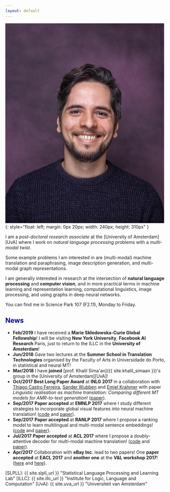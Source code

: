 ```yaml
---
layout: default
---
```



![iacer](/img/people/iacer3.jpg){: style="float: left; margin: 0px 20px; width: 240px; height: 310px" }

I am a *post-doctoral research associate* at the [University of Amsterdam][UvA]
where I work on *natural language processing* problems with a *multi-modal twist*.

Some example problems I am interested in are (multi-modal) machine translation and paraphrasing,
image description generation, and multi-modal graph representations.

I am generally interested in research at the intersection of __natural language processing__ and **computer vision**,
and in more practical terms in machine learning and representation learning, computational linguistics,
image processing, and using graphs in deep neural networks.

You can find me in Science Park 107 (F2.11), Monday to Friday.

## <span style="color:darkblue">News </span>

* **Feb/2019** I have received a <strong>**Marie Skłodowska-Curie Global Fellowship**</strong>! I will be visiting <strong>**New York University**</strong>, <strong>**Facebook AI Research**</strong> Paris, just to return to the ILLC in the <strong>**University of Amsterdam**</strong>!
* **Jun/2018** Gave two lectures at the <strong>**Summer School in Translation Technologies**</strong> organised by the Faculty of Arts in Universidade do Porto, in statistical and neural MT!
* **Mar/2018** I have <strong>**joined**</strong> [prof. Khalil Sima'an]({{ site.khalil_simaan }})'s group in the [University of Amsterdam][UvA]!
* **Oct/2017** <strong>**Best Long Paper Award**</strong> at <strong>**INLG 2017**</strong> in a collaboration with [Thiago Castro Ferreira](//scholar.google.nl/citations?user=WvXZlDIAAAAJ&hl=en), [Sander Wubben](//swubb.github.io/about/) and [Emiel Krahmer](//emielkrahmer.nl/) with paper *Linguistic realisation as machine translation: Comparing different MT models for AMR-to-text generation*! ([paper](//aclweb.org/anthology/W17-3501)).
* **Sep/2017** <strong>**Paper accepted**</strong> at <strong>**EMNLP 2017**</strong> where I study different strategies to incorporate global visual features into neural machine translation! ([code](//github.com/iacercalixto/MultimodalNMT) and [paper](//arxiv.org/pdf/1701.06521)).
* **Sep/2017** <strong>**Paper accepted**</strong> at <strong>**RANLP 2017**</strong> where I propose a ranking model to learn multilingual and multi-modal sentence embeddings! ([code](//github.com/iacercalixto/multilingual-multimodal-embedding) and [paper](//www.acl-bg.org/proceedings/2017/RANLP%202017/pdf/RANLP020.pdf)).
* **Jul/2017** <strong>**Paper accepted**</strong> at <strong>**ACL 2017**</strong> where I propose a doubly-attentive decoder for multi-modal machine translation! ([code](//github.com/iacercalixto/MultimodalNMT) and [paper](//aclweb.org/anthology/P17-1175)).
* **Apr/2017**  Collaboration with <strong>**eBay Inc.**</strong> lead to two papers! One <strong>**paper accepted**</strong> at <strong>**EACL 2017**</strong> and <strong>**another one**</strong> at the <strong>**V&L workshop 2017**</strong>! ([here](//aclweb.org/anthology/E/E17/E17-2101.pdf) and [here](http://aclweb.org/anthology/W/W17/W17-2004.pdf)).


[SLPLL]: {{ site.slpll_url }} "Statistical Language Processing and Learning Lab"
[ILLC]: {{ site.illc_url }} "Institute for Logic, Language and Computation"
[UvA]: {{ site.uva_url }} "Universiteit van Amsterdam"
